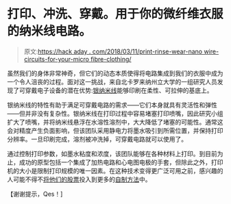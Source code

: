 # 打印、冲洗、穿戴。用于你的微纤维衣服的纳米线电路。

> 原文:[https://hack aday . com/2018/03/11/print-rinse-wear-nano wire-circuits-for-your-micro fibre-clothing/](https://hackaday.com/2018/03/11/print-rinse-wear-nanowire-circuits-for-your-microfibre-clothing/)

虽然我们的身体非常神奇，但它们的动态本质使得将电路集成到我们的衣服中成为一个令人沮丧的过程。面对这一挑战，来自北卡罗来纳州立大学的一组研究人员发现了可穿戴电子设备的潜在优势:[银纳米线](https://techxplore.com/news/2018-02-technique-flexible-stretchable-silver-nanowire.html)能够印刷在柔性、可拉伸的基底上。

银纳米线的特性有助于满足可穿戴电路的需求——它们本身就具有灵活性和弹性——但并非没有复杂性。银纳米线在打印过程中容易堵塞打印喷嘴，因此研究小组扩大了喷嘴，并将纳米线悬浮在水溶性溶剂中，大大降低了堵塞的可能性。通常这会对精度产生负面影响，但该团队采用静电力将墨水吸引到所需位置，并保持打印分辨率。一旦印刷完成，溶剂被冲洗掉，可穿戴电路就可以使用了。

通过控制打印参数，如墨水粘度和浓度，该团队能够在各种材料上打印。到目前为止，成功的原型包括一个集成了加热电路和心电图电极的手套，但除此之外，打印机的大小是限制打印规模的唯一因素。在这种技术变得更广泛可用之前，感兴趣的人可能不得不[将他们的股票](https://hackaday.com/2017/04/10/souped-up-next-gen-wearables/)投入到更多的[自制方法](https://hackaday.com/2014/06/19/knitted-circuit-board-lends-flexibility-to-e-textiles/)中。

【谢谢提示，Qes！]